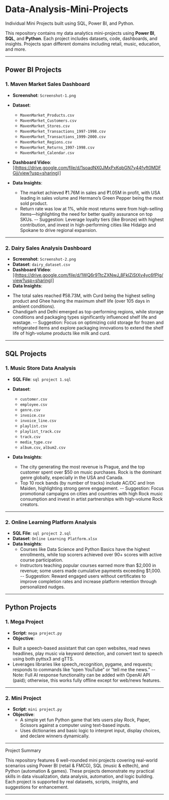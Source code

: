 # Data-Analysis-Mini-Projects
Individual Mini Projects built using SQL, Power BI, and Python.


This repository contains my data analytics mini-projects using **Power BI**, **SQL**, and **Python**. Each project includes datasets, code, dashboards, and insights. Projects span different domains including retail, music, education, and more.

---

##  Power BI Projects

###  1. Maven Market Sales Dashboard

* **Screenshot**: `Screenshot-1.png`
* **Dataset**:

  * `MavenMarket_Products.csv`
  * `MavenMarket_Customers.csv`
  * `MavenMarket_Stores.csv`
  * `MavenMarket_Transactions_1997-1998.csv`
  * `MavenMarket_Transactions_1999-2000.csv`
  * `MavenMarket_Regions.csv`
  * `MavenMarket_Returns_1997-1998.csv`
  * `MavenMarket_Calendar.csv`
* **Dashboard Video**: \[(https://drive.google.com/file/d/1soadNX0JMxPxKqbGN7y44fyft0MDFGjj/view?usp=sharing)]
* **Data Insights**:
  - The market achieved ₹1.76M in sales and ₹1.05M in profit, with USA leading in sales volume and Hermano’s Green Pepper being the most sold product.
  - Return rate was low at 1%, while most returns were from high-selling items—highlighting the need for better quality assurance on top SKUs.
      -- Suggestion: Leverage loyalty tiers (like Bronze) with highest contribution, and invest in high-performing cities like Hidalgo and Spokane to drive regional expansion.

---

### 2. Dairy Sales Analysis Dashboard

* **Screenshot**: `Screenshot-2.png`
* **Dataset**: `dairy_dataset.csv`
* **Dashboard Video**: \[(https://drive.google.com/file/d/1WQ6r9TtcZXNwJ_8FklZiStXv4yc6fPIg/view?usp=sharing)]
* **Data Insights**:
 - The total sales reached ₹58.73M, with Curd being the highest selling product and Ghee having the maximum shelf life (over 105 days in ambient conditions).
 - Chandigarh and Delhi emerged as top-performing regions, while storage conditions and packaging types significantly influenced shelf life and wastage.
    -- Suggestion: Focus on optimizing cold storage for frozen and refrigerated items and explore packaging innovations to extend the shelf life of high-volume products like milk and curd.

---

##  SQL Projects

###  1. Music Store Data Analysis

* **SQL File**: `sql project 1.sql`
* **Dataset**:

  * `customer.csv`
  * `employee.csv`
  * `genre.csv`
  * `invoice.csv`
  * `invoice_line.csv`
  * `playlist.csv`
  * `playlist_track.csv`
  * `track.csv`
  * `media_type.csv`
  * `album.csv`, `album2.csv`
* **Data Insights**:
  - The city generating the most revenue is Prague, and the top customer spent over $50 on music purchases. Rock is the dominant genre globally, especially in the USA and Canada.
  - Top 10 rock bands (by number of tracks) include AC/DC and Iron Maiden, highlighting strong genre engagement.
     -- Suggestion: Focus promotional campaigns on cities and countries with high Rock music consumption and invest in artist partnerships with high-volume Rock creators.

---

###  2. Online Learning Platform Analysis

* **SQL File**: `sql project 2.sql`
* **Dataset**: `Online Learning Platform.xlsx`
* **Data Insights**:
  - Courses like Data Science and Python Basics have the highest enrollments, while top scorers achieved over 90+ scores with active course participation.
  - Instructors teaching popular courses earned more than $2,000 in revenue; some users made cumulative payments exceeding $1,000.
     -- Suggestion: Reward engaged users without certificates to improve completion rates and increase platform retention through personalized nudges.

---

##  Python Projects

###  1. Mega Project

* **Script**: `mega project.py`
* **Objective**:
 - Built a speech-based assistant that can open websites, read news headlines, play music via keyword detection, and convert text to speech using both pyttsx3 and gTTS.
 - Leverages libraries like speech_recognition, pygame, and requests; responds to commands like “open YouTube” or “tell me the news.”
      -- Note: Full AI response functionality can be added with OpenAI API (paid); otherwise, this works fully offline except for web/news features.


---

### 2. Mini Project

* **Script**: `mini project.py`
* **Objective**:
  - A simple yet fun Python game that lets users play Rock, Paper, Scissors against a computer using text-based inputs.
  - Uses dictionaries and basic logic to interpret input, display choices, and declare winners dynamically.


---


 Project Summary

This repository features 6 well-rounded mini projects covering real-world scenarios using Power BI (retail & FMCG), SQL (music & edtech), and Python (automation & games). These projects demonstrate my practical skills in data visualization, data analysis, automation, and logic building. Each project is supported by real datasets, scripts, insights, and suggestions for enhancement.


---

